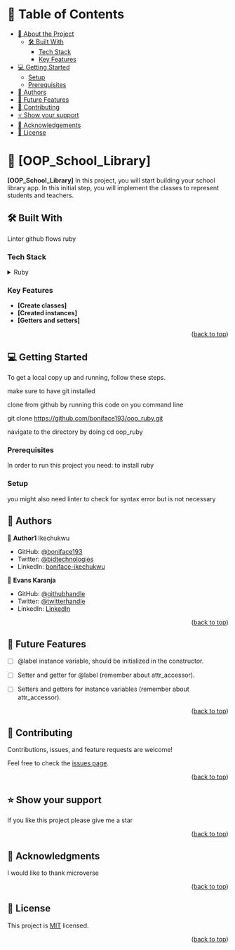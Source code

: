 
<!-- TABLE OF CONTENTS -->

# 📗 Table of Contents

- [📖 About the Project](#about-project)
  - [🛠 Built With](#built-with)
    - [Tech Stack](#tech-stack)
    - [Key Features](#key-features)
- [💻 Getting Started](#getting-started)
  - [Setup](#setup)
  - [Prerequisites](#prerequisites)
- [👥 Authors](#authors)
- [🔭 Future Features](#future-features)
- [🤝 Contributing](#contributing)
- [⭐️ Show your support](#support)
- [🙏 Acknowledgements](#acknowledgements)
- [📝 License](#license)

<!-- PROJECT DESCRIPTION -->

# 📖 [OOP_School_Library] <a name="about-project"></a>

**[OOP_School_Library]** In this project, you will start building your school library app. In this initial step, you will implement the classes to represent students and teachers.

## 🛠 Built With <a name="built-with"></a>
Linter
github flows
ruby

### Tech Stack <a name="tech-stack"></a>

> 

<details>
 
<summary>Ruby</summary>
  <ul>
    <li>Ruby</li>
  </ul>
</details>

<!-- Features -->

### Key Features <a name="key-features"></a>

- **[Create classes]**
- **[Created instances]**
- **[Getters and setters]**

<p align="right">(<a href="#readme-top">back to top</a>)</p>


<!-- GETTING STARTED -->

## 💻 Getting Started <a name="getting-started"></a>


To get a local copy up and running, follow these steps.

make sure to have git installed

clone from github by running this code on you command line

git clone https://github.com/boniface193/oop_ruby.git

navigate to the directory by doing cd oop_ruby

### Prerequisites

In order to run this project you need:
to install ruby

<!--
Example command:

```sh
 gem install rails
```
 -->

### Setup

you might also need linter to check for syntax error but is not necessary

<!--
Example commands:

```sh
  cd my-folder
  git clone git@github.com:myaccount/my-project.git
```
--->


<!-- AUTHORS -->

## 👥 Authors <a name="authors"></a>

👤 **Author1**
Ikechukwu

- GitHub: [@boniface193](https://github.com/boniface193)
- Twitter: [@bidtechnologies](https://twitter.com/bidtechnologies)
- LinkedIn: [boniface-ikechukwu](https://www.linkedin.com/in/boniface-ikechukwu/)

👤 **Evans Karanja**
- GitHub: [@githubhandle](https://github.com/prg-04)
- Twitter: [@twitterhandle](https://twitter.com/Evans1425Sean)
- LinkedIn: [LinkedIn](https://www.linkedin.com/in/evanson-karanja/)

<p align="right">(<a href="#readme-top">back to top</a>)</p>


  ## 🔭 Future Features <a name="future-features"></a>

  - [ ] @label instance variable, should be initialized in the constructor.

  - [ ] Setter and getter for @label (remember about attr_accessor).
  - [ ] Setters and getters for instance variables (remember about attr_accessor).

  <p align="right">(<a href="#readme-top">back to top</a>)</p>


<!-- CONTRIBUTING -->

## 🤝 Contributing <a name="contributing"></a>

Contributions, issues, and feature requests are welcome!

Feel free to check the [issues page](../../issues/).

<p align="right">(<a href="#readme-top">back to top</a>)</p>

<!-- SUPPORT -->

## ⭐️ Show your support <a name="support"></a>

If you like this project please give me a star

<p align="right">(<a href="#readme-top">back to top</a>)</p>

<!-- ACKNOWLEDGEMENTS -->

## 🙏 Acknowledgments <a name="acknowledgements"></a>

I would like to thank microverse

<p align="right">(<a href="#readme-top">back to top</a>)</p>


<!-- LICENSE -->

## 📝 License <a name="license"></a>

This project is [MIT](./LICENSE) licensed.


<p align="right">(<a href="#readme-top">back to top</a>)</p>
